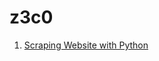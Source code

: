 # z3c0

1) [Scraping Website with Python](https://github.com/z3c0/blog/blob/main/tech/scraping_websites_with_python/scraping_metallum-0.md)
